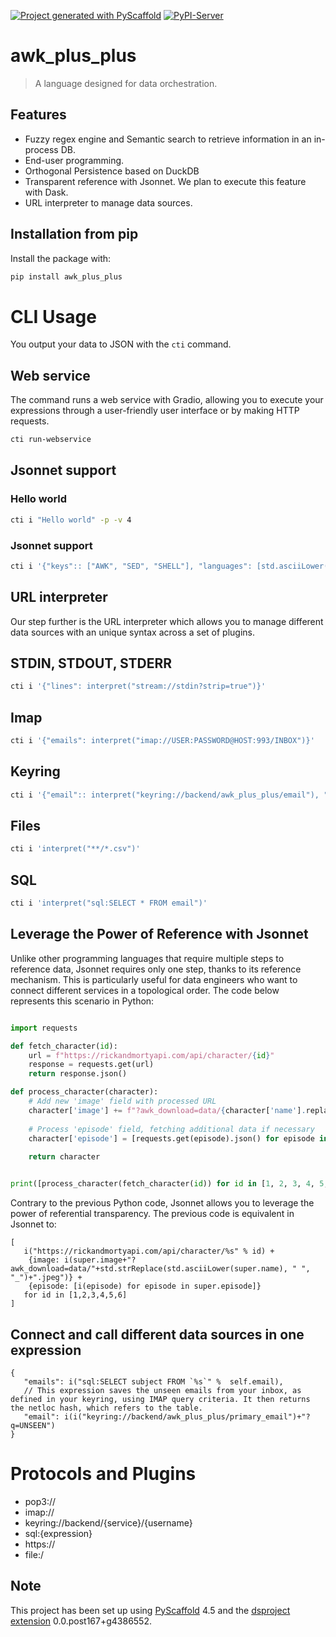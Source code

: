 [![Project generated with PyScaffold](https://img.shields.io/badge/-PyScaffold-005CA0?logo=pyscaffold)](https://pyscaffold.org/)
[![PyPI-Server](https://img.shields.io/pypi/v/awk_plus_plus.svg)](https://pypi.org/project/awk_plus_plus/)

<!-- These are examples of badges you might also want to add to your README. Update the URLs accordingly.
[![Built Status](https://api.cirrus-ci.com/github/<USER>/awk_plus_plus.svg?branch=main)](https://cirrus-ci.com/github/<USER>/awk_plus_plus)
[![ReadTheDocs](https://readthedocs.org/projects/awk_plus_plus/badge/?version=latest)](https://awk_plus_plus.readthedocs.io/en/stable/)
[![Coveralls](https://img.shields.io/coveralls/github/<USER>/awk_plus_plus/main.svg)](https://coveralls.io/r/<USER>/awk_plus_plus)
[![Conda-Forge](https://img.shields.io/conda/vn/conda-forge/awk_plus_plus.svg)](https://anaconda.org/conda-forge/awk_plus_plus)
[![Monthly Downloads](https://pepy.tech/badge/awk_plus_plus/month)](https://pepy.tech/project/awk_plus_plus)
[![Twitter](https://img.shields.io/twitter/url/http/shields.io.svg?style=social&label=Twitter)](https://twitter.com/awk_plus_plus)
-->

# awk_plus_plus

> A  language designed for data orchestration. 

## Features
* Fuzzy regex engine and Semantic search to retrieve information in an in-process DB.
* End-user programming.
* Orthogonal Persistence based on DuckDB
* Transparent reference with Jsonnet. We plan to execute this feature with Dask.
* URL interpreter to manage data sources.

## Installation from pip
Install the package with:
```bash
pip install awk_plus_plus
```

# CLI Usage
You output your data to JSON with the `cti` command.

## Web service
The command runs a web service with Gradio, allowing you to execute your expressions through a user-friendly user interface or by making HTTP requests.
```bash
cti run-webservice
```

## Jsonnet support
### Hello world
```bash
cti i "Hello world" -p -v 4
```

### Jsonnet support
```bash
cti i '{"keys":: ["AWK", "SED", "SHELL"], "languages": [std.asciiLower(x) for x in self.keys]}'
```

## URL interpreter
Our step further is the URL interpreter which allows you to manage different data sources with an unique syntax across a set of plugins.

## STDIN, STDOUT, STDERR
```bash
cti i '{"lines": interpret("stream://stdin?strip=true")}'
```

## Imap
```bash
cti i '{"emails": interpret("imap://USER:PASSWORD@HOST:993/INBOX")}'
```

## Keyring
```bash
cti i '{"email":: interpret("keyring://backend/awk_plus_plus/email"), "emails": interpret($.email)}'
```

## Files
```bash
cti i 'interpret("**/*.csv")'
```

## SQL
```bash
cti i 'interpret("sql:SELECT * FROM email")'
```

## Leverage the Power of Reference with Jsonnet
Unlike other programming languages that require multiple steps to reference data, Jsonnet requires only one step, thanks to its reference mechanism.
This is particularly useful for data engineers who want to connect different services in a topological order. The code below represents this scenario in Python:
```python

import requests

def fetch_character(id):
    url = f"https://rickandmortyapi.com/api/character/{id}"
    response = requests.get(url)
    return response.json()

def process_character(character):
    # Add new 'image' field with processed URL
    character['image'] += f"?awk_download=data/{character['name'].replace(' ', '_').lower()}.jpeg"
    
    # Process 'episode' field, fetching additional data if necessary
    character['episode'] = [requests.get(episode).json() for episode in character['episode']]
    
    return character


print([process_character(fetch_character(id)) for id in [1, 2, 3, 4, 5, 6]])

```
Contrary to the previous Python code, Jsonnet allows you to leverage the power of referential transparency. The previous code is equivalent in Jsonnet to:

```jsonnet
[
   i("https://rickandmortyapi.com/api/character/%s" % id) + 
    {image: i(super.image+"?awk_download=data/"+std.strReplace(std.asciiLower(super.name), " ", "_")+".jpeg")} + 
    {episode: [i(episode) for episode in super.episode]}
   for id in [1,2,3,4,5,6]
]
```

## Connect and call different data sources in one expression
```jsonnet
{
   "emails": i("sql:SELECT subject FROM `%s`" %  self.email),
   // This expression saves the unseen emails from your inbox, as defined in your keyring, using IMAP query criteria. It then returns the netloc hash, which refers to the table.
   "email": i(i("keyring://backend/awk_plus_plus/primary_email")+"?q=UNSEEN")
}
```

# Protocols and Plugins
* pop3://
* imap://
* keyring://backend/{service}/{username}
* sql:{expression}
* https://
* file:/

## Note

This project has been set up using [PyScaffold] 4.5 and the [dsproject extension] 0.0.post167+g4386552.

[conda]: https://docs.conda.io/
[pre-commit]: https://pre-commit.com/
[Jupyter]: https://jupyter.org/
[nbstripout]: https://github.com/kynan/nbstripout
[Google style]: http://google.github.io/styleguide/pyguide.html#38-comments-and-docstrings
[PyScaffold]: https://pyscaffold.org/
[dsproject extension]: https://github.com/pyscaffold/pyscaffoldext-dsproject
